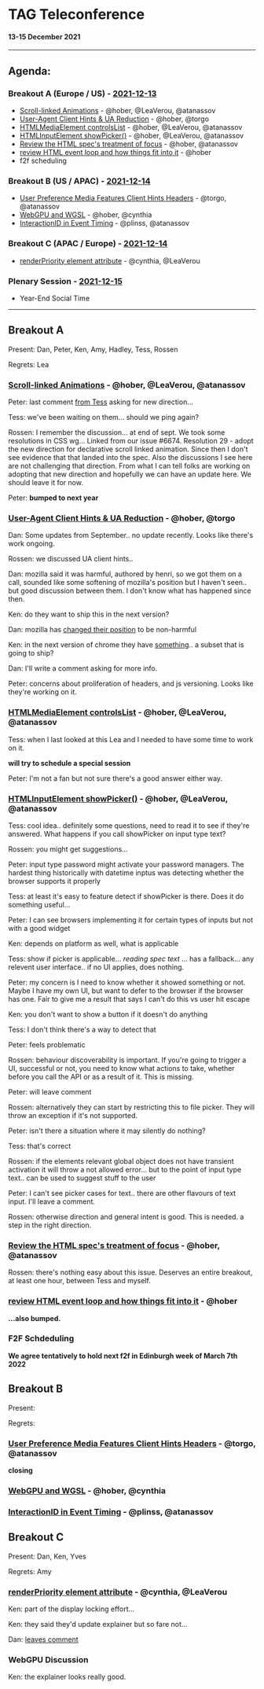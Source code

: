# TAG Teleconference
#### 13-15 December 2021

---

## Agenda:

### Breakout A (Europe / US) - [2021-12-13](https://www.timeanddate.com/worldclock/converter.html?iso=20211213T170000&p1=224&p2=43&p3=136&p4=195&p5=26&p6=248&p7=240)

* [Scroll-linked Animations](https://github.com/w3ctag/design-reviews/issues/521) - @hober, @LeaVerou, @atanassov
* [User-Agent Client Hints & UA Reduction](https://github.com/w3ctag/design-reviews/issues/640) - @hober, @torgo
* [HTMLMediaElement controlsList](https://github.com/w3ctag/design-reviews/issues/643) - @hober, @LeaVerou, @atanassov
* [HTMLInputElement showPicker()](https://github.com/w3ctag/design-reviews/issues/688) - @hober, @LeaVerou, @atanassov
* [Review the HTML spec's treatment of focus](https://github.com/w3ctag/design-reviews/issues/468) - @hober, @atanassov
* [review HTML event loop and how things fit into it](https://github.com/w3ctag/design-reviews/issues/489) - @hober
* f2f scheduling

### Breakout B (US / APAC) - [2021-12-14](https://www.timeanddate.com/worldclock/converter.html?iso=20211214T000000&p1=224&p2=43&p3=136&p4=195&p5=26&p6=248&p7=240)

* [User Preference Media Features Client Hints Headers](https://github.com/w3ctag/design-reviews/issues/632) - @torgo, @atanassov
* [WebGPU and WGSL](https://github.com/w3ctag/design-reviews/issues/626) - @hober, @cynthia
* [InteractionID in Event Timing](https://github.com/w3ctag/design-reviews/issues/670) - @plinss, @atanassov

### Breakout C (APAC / Europe) - [2021-12-14](https://www.timeanddate.com/worldclock/converter.html?iso=20211214T090000&p1=224&p2=43&p3=136&p4=195&p5=26&p6=248&p7=240)

* [renderPriority element attribute](https://github.com/w3ctag/design-reviews/issues/676) - @cynthia, @LeaVerou

### Plenary Session - [2021-12-15](https://www.timeanddate.com/worldclock/converter.html?iso=20211215T160000&p1=224&p2=43&p3=136&p4=195&p5=26&p6=248&p7=240)

* Year-End Social Time

-----


## Breakout A

Present: Dan, Peter, Ken, Amy, Hadley, Tess, Rossen

Regrets: Lea


### [Scroll-linked Animations](https://github.com/w3ctag/design-reviews/issues/521) - @hober, @LeaVerou, @atanassov

Peter: last comment [from Tess](https://github.com/w3ctag/design-reviews/issues/521#issuecomment-963391874) asking for new direction... 

Tess: we've been waiting on them... should we ping again?

Rossen: I remember the discussion... at end of sept.  We took some resolutions in CSS wg... Linked from our issue #6674. Resolution 29 - adopt the new direction for declarative scroll linked animation. Since then I don't see evidence that that landed into the spec. Also the discussions I see here are not challenging that direction. From what I can tell folks are working on adopting that new direction and hopefully we can have an update here.  We should leave it for now.

Peter: **bumped to next year**

### [User-Agent Client Hints & UA Reduction](https://github.com/w3ctag/design-reviews/issues/640) - @hober, @torgo

Dan: Some updates from September.. no update recently. Looks like there's work ongoing.

Rossen: we discussed UA client hints..

Dan: mozilla said it was harmful, authored by henri, so we got them on a call, sounded like some softening of mozilla's position but I haven't seen.. but good discussion between them. I don't know what has happened since then.

Ken: do they want to ship this in the next version?

Dan: mozilla has [changed their position](https://mozilla.github.io/standards-positions/#ua-client-hints) to be non-harmful

Ken: in the next version of chrome they have [something](https://chromestatus.com/feature/5703317813460992).. a subset that is going to ship?

Dan: I'll write a comment asking for more info.

Peter: concerns about proliferation of headers, and js versioning. Looks like they're working on it.

### [HTMLMediaElement controlsList](https://github.com/w3ctag/design-reviews/issues/643) - @hober, @LeaVerou, @atanassov

Tess: when I last looked at this Lea and I needed to have some time to work on it. 

**will try to schedule a special session**

Peter: I'm not a fan but not sure there's a good answer either way.

### [HTMLInputElement showPicker()](https://github.com/w3ctag/design-reviews/issues/688) - @hober, @LeaVerou, @atanassov

Tess: cool idea.. definitely some questions, need to read it to see if they're answered. What happens if you call showPicker on input type text?

Rossen: you might get suggestions...

Peter: input type password might activate your password managers. The hardest thing historically with datetime inptus was detecting whether the browser supports it properly

Tess: at least it's easy to feature detect if showPicker is there. Does it do something useful...

Peter: I can see browsers implementing it for certain types of inputs but not with a good widget

Ken: depends on platform as well, what is applicable

Tess: show if picker is applicable... *reading spec text* ... has a fallback... any relevent user interface.. if no UI applies, does nothing. 

Peter: my concern is I need to know whether it showed something or not. Maybe I have my own UI, but want to defer to the browser if the browser has one. Fair to give me a result that says I can't do this vs user hit escape

Ken: you don't want to show a button if it doesn't do anything

Tess: I don't think there's a way to detect that

Peter: feels problematic

Rossen: behaviour discoverability is important. If you're going to trigger a UI, successful or not, you need to know what actions to take, whether before you call the API or as a result of it. This is missing.

Peter: will leave comment

Rossen: alternatively they can start by restricting this to file picker. They will throw an exception if it's not supported. 

Peter: isn't there a situation where it may silently do nothing?

Tess: that's correct

Rossen: if the elements relevant global object does not have transient activation it will throw a not allowed error... but to the point of input type text.. can be used to suggest stuff to the user

Peter: I can't see picker cases for text.. there are other flavours of text input. I'll leave a comment.

Rossen: otherwise direction and general intent is good. This is needed. a step in the right direction.

### [Review the HTML spec's treatment of focus](https://github.com/w3ctag/design-reviews/issues/468) - @hober, @atanassov

Rossen: there's nothing easy about this issue. Deserves an entire breakout, at least one hour, between Tess and myself.

### [review HTML event loop and how things fit into it](https://github.com/w3ctag/design-reviews/issues/489) - @hober

**...also bumped.**

### F2F Schdeduling

**We agree tentatively to hold next f2f in Edinburgh week of March 7th 2022**

## Breakout B

Present:

Regrets:


### [User Preference Media Features Client Hints Headers](https://github.com/w3ctag/design-reviews/issues/632) - @torgo, @atanassov

**closing**

### [WebGPU and WGSL](https://github.com/w3ctag/design-reviews/issues/626) - @hober, @cynthia

### [InteractionID in Event Timing](https://github.com/w3ctag/design-reviews/issues/670) - @plinss, @atanassov

## Breakout C

Present: Dan, Ken, Yves

Regrets: Amy

### [renderPriority element attribute](https://github.com/w3ctag/design-reviews/issues/676) - @cynthia, @LeaVerou

Ken: part of the display locking effort...

Ken: they said they'd update explainer but so fare not...

Dan: [leaves comment](https://github.com/w3ctag/design-reviews/issues/676#issuecomment-993326348)

### WebGPU Discussion

Ken: the explainer looks really good. 
